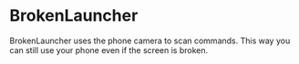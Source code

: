 BrokenLauncher
==============

BrokenLauncher uses the phone camera to scan commands. This way you can still use your phone even if the screen is broken.
